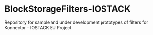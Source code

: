 # BlockStorageFilters-IOSTACK
Repository for sample and under development prototypes of filters for Konnector - IOSTACK EU Project
